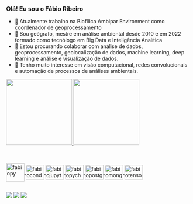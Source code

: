 ### Olá! Eu sou o Fábio Ribeiro

- 🔭 Atualmente trabalho na Biofílica Ambipar Environment como coordenador de geoprocessamento
- 🌱 Sou geógrafo, mestre em análise ambiental desde 2010 e em 2022 formado como tecnólogo em Big Data e Inteligência Analítica
- 👯 Estou procurando colaborar com análise de dados, geoprocessamento, geolocalização de dados, machine learning, deep learning e análise e visualização de dados.
- 👀 Tenho muito interesse em visão computacional, redes convolucionais e automação de processos de análises ambientais. 

<div>
  <a href="https://www.linkedin.com/in/fabio-ribeiro-de-souza-60007710/">
    <img height="180em" src="https://github-readme-stats.vercel.app/api?username=fabiors777&show_icons=true&theme=gotham&include_all_comits=true&count_private=true"/>
    <img height="180em" src="https://github-readme-stats.vercel.app/api/top-langs/?username=fabiors777&layout=compact&langs_count=16&theme=gotham"/>
</div>

  ##
  
<div style = "display: inline_block"><br>
  <img align="center" alt="fabiopy" height="50" width="50" img src="https://cdn.jsdelivr.net/gh/devicons/devicon/icons/python/python-original.svg" />
  <img align="center" alt="fabioconda" height="40" width="50" img src="https://cdn.jsdelivr.net/gh/devicons/devicon/icons/anaconda/anaconda-original.svg" />
  <img align="center" alt="fabiojupyter" height="40" width="50" img src="https://cdn.jsdelivr.net/gh/devicons/devicon/icons/jupyter/jupyter-original-wordmark.svg" />
  <img align="center" alt="fabiopycharm" height="40" width="50" img src="https://cdn.jsdelivr.net/gh/devicons/devicon/icons/pycharm/pycharm-original.svg" />
  <img align="center" alt="fabiopostgis" height="40" width="50" img src="https://cdn.jsdelivr.net/gh/devicons/devicon/icons/postgresql/postgresql-original.svg" />
  <img align="center" alt="fabiomongodb" height="40" width="50" img src="https://cdn.jsdelivr.net/gh/devicons/devicon/icons/mongodb/mongodb-plain-wordmark.svg" />
  <img align="center" alt="fabiotensor" height="40" width="50" img src="https://cdn.jsdelivr.net/gh/devicons/devicon/icons/tensorflow/tensorflow-original.svg" />       
</div>
  
  ##
  
<div>
  <a href= "mailto:geo.fabioribeiro@gmail.com"> <img src="https://img.shields.io/badge/Gmail-D14836?style=for-the-badge&logo=gmail&logoColor=white" target="_blanck"></a>
  <a href= "https://telegram.me/tarmanau"> <img src="https://img.shields.io/badge/Telegram-2CA5E0?style=for-the-badge&logo=telegram&logoColor=white" target="_blanck"></a>
  <a href= "https://www.linkedin.com/in/fabio-ribeiro-de-souza-60007710/"> <img src="https://img.shields.io/badge/LinkedIn-0077B5?style=for-the-badge&logo=linkedin&logoColor=white"
 target="_blanck"></a>    
</div>

